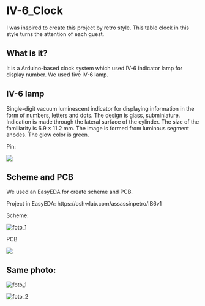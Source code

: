 # IV-6_Clock
I was inspired to create this project by retro style. This table clock in this style turns the attention of each guest.
## What is it?
It is a Arduino-based clock system which used IV-6 indicator lamp for display number.
We used five IV-6 lamp.
## IV-6 lamp
<p>Single-digit vacuum luminescent indicator for displaying information in the form of numbers, letters and dots. 
The design is glass, subminiature. Indication is made through the lateral surface of the cylinder.
The size of the familiarity is 6.9 × 11.2 mm. The image is formed from luminous segment anodes. The glow color is green.</p>
<p>Pin:</p>

![](http://begin.esxema.ru/wp-content/uploads/2014/01/iv6.jpg)

## Scheme and PCB
<p>We used an EasyEDA for create scheme and PCB.</p>
<p>Project in EasyEDA: https://oshwlab.com/assassinpetro/IB6v1 </p> 
<p>Scheme:</p> 

![foto_1](https://image.easyeda.com/histories/39f903ab9b2d4ff09a9e45f50fb572c8.png)

<p>PCB</p> 

![](https://image.easyeda.com/histories/9a845fad1e1b445ca19e5a2c9cdfe5b4.png)

## Same photo:

![foto_1](https://github.com/petro228/IV-6_Clock/blob/main/IV-6_1.jpg)

![foto_2](https://github.com/petro228/IV-6_Clock/blob/main/IV-6_2.jpg)
